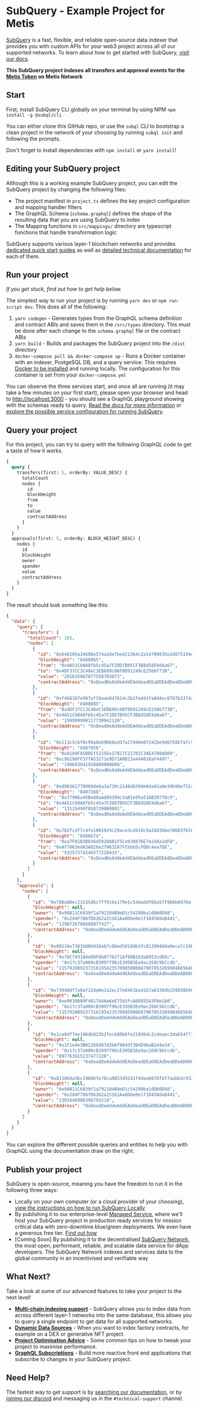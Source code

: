 # SubQuery - Example Project for Metis

[SubQuery](https://subquery.network) is a fast, flexible, and reliable open-source data indexer that provides you with custom APIs for your web3 project across all of our supported networks. To learn about how to get started with SubQuery, [visit our docs](https://academy.subquery.network).

**This SubQuery project indexes all transfers and approval events for the [Metis Token](https://andromeda-explorer.metis.io/token/0xDeadDeAddeAddEAddeadDEaDDEAdDeaDDeAD0000/token-transfers) on Metis Network**

## Start

First, install SubQuery CLI globally on your terminal by using NPM `npm install -g @subql/cli`

You can either clone this GitHub repo, or use the `subql` CLI to bootstrap a clean project in the network of your choosing by running `subql init` and following the prompts.

Don't forget to install dependencies with `npm install` or `yarn install`!

## Editing your SubQuery project

Although this is a working example SubQuery project, you can edit the SubQuery project by changing the following files:

- The project manifest in `project.ts` defines the key project configuration and mapping handler filters
- The GraphQL Schema (`schema.graphql`) defines the shape of the resulting data that you are using SubQuery to index
- The Mapping functions in `src/mappings/` directory are typescript functions that handle transformation logic

SubQuery supports various layer-1 blockchain networks and provides [dedicated quick start guides](https://academy.subquery.network/quickstart/quickstart.html) as well as [detailed technical documentation](https://academy.subquery.network/build/introduction.html) for each of them.

## Run your project

_If you get stuck, find out how to get help below._

The simplest way to run your project is by running `yarn dev` or `npm run-script dev`. This does all of the following:

1.  `yarn codegen` - Generates types from the GraphQL schema definition and contract ABIs and saves them in the `/src/types` directory. This must be done after each change to the `schema.graphql` file or the contract ABIs
2.  `yarn build` - Builds and packages the SubQuery project into the `/dist` directory
3.  `docker-compose pull && docker-compose up` - Runs a Docker container with an indexer, PostgeSQL DB, and a query service. This requires [Docker to be installed](https://docs.docker.com/engine/install) and running locally. The configuration for this container is set from your `docker-compose.yml`

You can observe the three services start, and once all are running (it may take a few minutes on your first start), please open your browser and head to [http://localhost:3000](http://localhost:3000) - you should see a GraphQL playground showing with the schemas ready to query. [Read the docs for more information](https://academy.subquery.network/run_publish/run.html) or [explore the possible service configuration for running SubQuery](https://academy.subquery.network/run_publish/references.html).

## Query your project

For this project, you can try to query with the following GraphQL code to get a taste of how it works.

```graphql
{
  query {
    transfers(first: 5, orderBy: VALUE_DESC) {
      totalCount
      nodes {
        id
        blockHeight
        from
        to
        value
        contractAddress
      }
    }
  }
  approvals(first: 5, orderBy: BLOCK_HEIGHT_DESC) {
    nodes {
      id
      blockHeight
      owner
      spender
      value
      contractAddress
    }
  }
}
```

The result should look something like this:

```json
{
  "data": {
    "query": {
      "transfers": {
        "totalCount": 165,
        "nodes": [
          {
            "id": "0x648205a34608e574a2de7bed21364c2a14709835e2d875194e45b43fb887c2dc",
            "blockHeight": "8408065",
            "from": "0x4A51Cb0A8fb5c45a7F2DDfB95CF3B8d58E9dAa67",
            "to": "0x4DF37CC3C48eC3EB689c8Bf0D91249cE2506f73B",
            "value": "201635067077558703872",
            "contractAddress": "0xDeadDeAddeAddEAddeadDEaDDEAdDeaDDeAD0000"
          },
          {
            "id": "0xf468387e997af19aae847614c3b2fed43fa0d4ec0787b3374a327496c87a80a8",
            "blockHeight": "8408085",
            "from": "0x4DF37CC3C48eC3EB689c8Bf0D91249cE2506f73B",
            "to": "0x4A51Cb0A8fb5c45a7F2DDfB95CF3B8d58E9dAa67",
            "value": "199999999117730942120",
            "contractAddress": "0xDeadDeAddeAddEAddeadDEaDDEAdDeaDDeAD0000"
          },
          {
            "id": "0x113c5cbf0c99a8e69068ed37a17d40e07242be9d6758b7a7c5746bf92ea2e6c4",
            "blockHeight": "8407056",
            "from": "0x81b9FA50D5f5155Ee17817C21702C3AE4780AD09",
            "to": "0xc9b290FF37fA53272e9D71A0B13a444010aF4497",
            "value": "198693041920000000000",
            "contractAddress": "0xDeadDeAddeAddEAddeadDEaDDEAdDeaDDeAD0000"
          },
          {
            "id": "0xd90361778969de6a3a730c2148d839de6da92a0e39b90ef52ac6242714cc20c0",
            "blockHeight": "8407168",
            "from": "0xf7906a45Be80aAd89399c3aB1e95a516B297f8c9",
            "to": "0x4A51Cb0A8fb5c45a7F2DDfB95CF3B8d58E9dAa67",
            "value": "131154997018739080801",
            "contractAddress": "0xDeadDeAddeAddEAddeadDEaDDEAdDeaDDeAD0000"
          },
          {
            "id": "0x702fcdf7c4fe1001929c29ace3cd410c9a26d3bbe78683f61643cd445088971f",
            "blockHeight": "8406674",
            "from": "0xa7F01B3B836d5028AB1F5Ce930876E7e2dda1dF8",
            "to": "0xAf7063edA3A026e27963287FCbbb5cFDBc4ea7DE",
            "value": "93257374246577228433",
            "contractAddress": "0xDeadDeAddeAddEAddeadDEaDDEAdDeaDDeAD0000"
          }
        ]
      }
    },
    "approvals": {
      "nodes": [
        {
          "id": "0x788a80ec21535d6c7ff916e179e1c54daddf6ba5ff9bbb0470af0065210adb2d",
          "blockHeight": null,
          "owner": "0x90811C6839f1a792104B9eD1c54290ba1dD60D98",
          "spender": "0x2d4F788fDb262a25161Aa6D6e8e1f18458da8441",
          "value": "1290726706608877427",
          "contractAddress": "0xDeadDeAddeAddEAddeadDEaDDEAdDeaDDeAD0000"
        },
        {
          "id": "0x80116e7301b06b918ab7c88ed5018db3fc01399468a0eca7c34b5f691aa7057d",
          "blockHeight": null,
          "owner": "0x76C743184eD8F8b07762f1Af98B1EdaD953cdE6c",
          "spender": "0x1fc37a909cB3997f96cE395B3Ee9ac268C9bCcdb",
          "value": "115792089237316195423570985008687907853269984665640564039457584007913129639935",
          "contractAddress": "0xDeadDeAddeAddEAddeadDEaDDEAdDeaDDeAD0000"
        },
        {
          "id": "0x73940df7a0af12de0e2a2ec27e6461bed1b7a6330db159938b965fefa56c6398",
          "blockHeight": null,
          "owner": "0xe9030089F4617d4Aa6eE75b5fcA8685543F0e1A0",
          "spender": "0x1fc37a909cB3997f96cE395B3Ee9ac268C9bCcdb",
          "value": "115792089237316195423570985008687907853269984665640564039457584007913129639935",
          "contractAddress": "0xDeadDeAddeAddEAddeadDEaDDEAdDeaDDeAD0000"
        },
        {
          "id": "0x1ca0df7ee186db823b2fecb80b6fe21936dc2cdeaec3dab54ff33f145d87d58b",
          "blockHeight": null,
          "owner": "0x1F1e4e3B02268d87d3b6f9043f3B4D96aB244e34",
          "spender": "0x1fc37a909cB3997f96cE395B3Ee9ac268C9bCcdb",
          "value": "697763915137477220",
          "contractAddress": "0xDeadDeAddeAddEAddeadDEaDDEAdDeaDDeAD0000"
        },
        {
          "id": "0x81386da3bc1960b7e78ca9853d9141fddea6878fbf7aabb3c9324cff092b07be",
          "blockHeight": null,
          "owner": "0x90811C6839f1a792104B9eD1c54290ba1dD60D98",
          "spender": "0x2d4F788fDb262a25161Aa6D6e8e1f18458da8441",
          "value": "1301646906396793218",
          "contractAddress": "0xDeadDeAddeAddEAddeadDEaDDEAdDeaDDeAD0000"
        }
      ]
    }
  }
}
```

You can explore the different possible queries and entities to help you with GraphQL using the documentation draw on the right.

## Publish your project

SubQuery is open-source, meaning you have the freedom to run it in the following three ways:

- Locally on your own computer (or a cloud provider of your choosing), [view the instructions on how to run SubQuery Locally](https://academy.subquery.network/run_publish/run.html)
- By publishing it to our enterprise-level [Managed Service](https://managedservice.subquery.network), where we'll host your SubQuery project in production ready services for mission critical data with zero-downtime blue/green deployments. We even have a generous free tier. [Find out how](https://academy.subquery.network/run_publish/publish.html)
- [Coming Soon] By publishing it to the decentralised [SubQuery Network](https://subquery.network/network), the most open, performant, reliable, and scalable data service for dApp developers. The SubQuery Network indexes and services data to the global community in an incentivised and verifiable way

## What Next?

Take a look at some of our advanced features to take your project to the next level!

- [**Multi-chain indexing support**](https://academy.subquery.network/build/multi-chain.html) - SubQuery allows you to index data from across different layer-1 networks into the same database, this allows you to query a single endpoint to get data for all supported networks.
- [**Dynamic Data Sources**](https://academy.subquery.network/build/dynamicdatasources.html) - When you want to index factory contracts, for example on a DEX or generative NFT project.
- [**Project Optimisation Advice**](https://academy.subquery.network/build/optimisation.html) - Some common tips on how to tweak your project to maximise performance.
- [**GraphQL Subscriptions**](https://academy.subquery.network/run_publish/subscription.html) - Build more reactive front end applications that subscribe to changes in your SubQuery project.

## Need Help?

The fastest way to get support is by [searching our documentation](https://academy.subquery.network), or by [joining our discord](https://discord.com/invite/subquery) and messaging us in the `#technical-support` channel.
